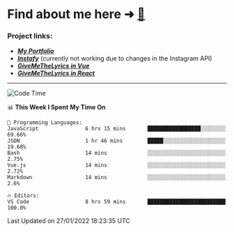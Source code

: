 # Find about me here ➜ [🧑](https://pauabella.dev)

### Project links:
- ***[My Portfolio](https://pauabella.dev)***
- ***[Instafy](https://instafy.me)*** (currently not working due to changes in the Instagram API)
- ***[GiveMeTheLyrics in Vue](https://lyrics.pauabella.dev)***
- ***[GiveMeTheLyrics in React](https://pauabella.dev/GiveMeTheLyrics)***

---
<!--START_SECTION:waka-->
![Code Time](http://img.shields.io/badge/Code%20Time-751%20hrs%2040%20mins-blue)

📊 **This Week I Spent My Time On** 

```text
💬 Programming Languages: 
JavaScript               6 hrs 15 mins       █████████████████░░░░░░░░   69.66% 
JSON                     1 hr 46 mins        █████░░░░░░░░░░░░░░░░░░░░   19.68% 
Bash                     14 mins             ░░░░░░░░░░░░░░░░░░░░░░░░░   2.75% 
Vue.js                   14 mins             ░░░░░░░░░░░░░░░░░░░░░░░░░   2.72% 
Markdown                 14 mins             ░░░░░░░░░░░░░░░░░░░░░░░░░   2.6%

🔥 Editors: 
VS Code                  8 hrs 59 mins       █████████████████████████   100.0%

```


 Last Updated on 27/01/2022 18:23:35 UTC
<!--END_SECTION:waka-->
